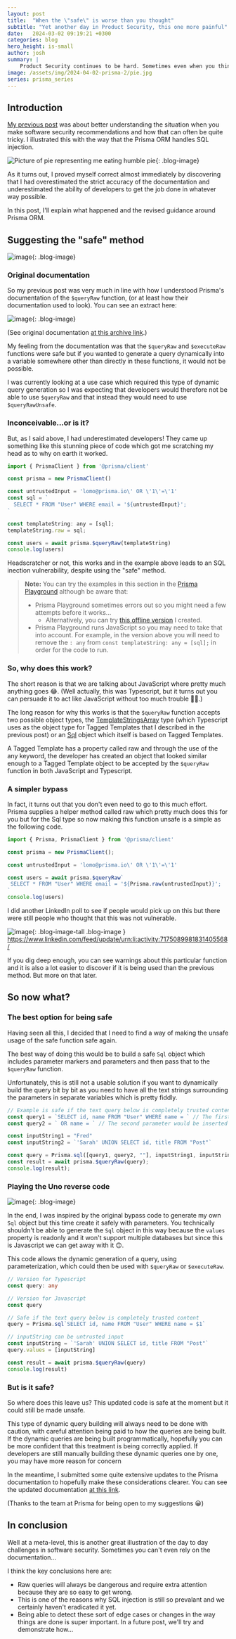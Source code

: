 ```yaml
---
layout: post
title:  "When the \"safe\" is worse than you thought"
subtitle: "Yet another day in Product Security, this one more painful"
date:   2024-03-02 09:19:21 +0300
categories: blog
hero_height: is-small
author: josh
summary: |
    Product Security continues to be hard. Sometimes even when you think you have the solution, reality bites back. In this post I will take you through how I had to eat humble pie after my previous blog post.
image: /assets/img/2024-04-02-prisma-2/pie.jpg
series: prisma_series
---
```


## Introduction

[My previous post](/blog/2024/02/20/when-the-safe-is-bad-and-the-unsafe-is-safe.html) was about better understanding the situation when you make software security recommendations and how that can often be quite tricky. I illustrated this with the way that the Prisma ORM handles SQL injection.

![Picture of pie representing me eating humble pie](/assets/img/2024-04-02-prisma-2/pie.jpg){: .blog-image}

As it turns out, I proved myself correct almost immediately by discovering that I had overestimated the strict accuracy of the documentation and underestimated the ability of developers to get the job done in whatever way possible.

In this post, I'll explain what happened and the revised guidance around Prisma ORM.

## Suggesting the "safe" method

![image](/assets/img/2024-04-02-prisma-2/inconceivable.png){: .blog-image}

### Original documentation

So my previous post was very much in line with how I understood Prisma's documentation of the `$queryRaw` function, (or at least how their documentation used to look). You can see an extract here:

![image](/assets/img/2024-04-02-prisma-2/docs-extract.png){: .blog-image}

(See original documentation [at this archive link](https://web.archive.org/web/20240229151956/https://www.prisma.io/docs/orm/prisma-client/queries/raw-database-access/raw-queries#raw-queries-with-relational-databases).)

My feeling from the documentation was that the `$queryRaw` and `$executeRaw` functions were safe but if you wanted to generate a query dynamically into a variable somewhere other than directly in these functions, it would not be possible.

I was currently looking at a use case which required this type of dynamic query generation so I was expecting that developers would therefore not be able to use `$queryRaw` and that instead they would need to use `$queryRawUnsafe`.

### Inconceivable...or is it?

But, as I said above, I had underestimated developers! They came up something like this stunning piece of code which got me scratching my head as to why on earth it worked.

```js
import { PrismaClient } from '@prisma/client'

const prisma = new PrismaClient()

const untrustedInput = 'lomo@prisma.io\' OR \'1\'=\'1'
const sql = `
  SELECT * FROM "User" WHERE email = '${untrustedInput}';
`

const templateString: any = [sql];
templateString.raw = sql;

const users = await prisma.$queryRaw(templateString)
console.log(users)
```

Headscratcher or not, this works and in the example above leads to an SQL inection vulnerability, despite using the "safe" method.

> **Note:** You can try the examples in this section in the [Prisma Playground](https://playground.prisma.io/examples/advanced/raw-queries/with-argument) although be aware that:
>
> - Prisma Playground sometimes errors out so you might need a few attempts before it works...
>   - Alternatively, you can try [this offline version](https://github.com/BounceSecurity/prisma-playground-simulator) I created.
> - Prisma Playground runs JavaScript so you may need to take that into account. For example, in the version above you will need to remove the `: any` from `const templateString: any = [sql];` in order for the code to run.

### So, why does this work?

The short reason is that we are talking about JavaScript where pretty much anything goes 😂. (Well actually, this was Typescript, but it turns out you can persuade it to act like JavaScript without too much trouble 🤦‍♂️.)

The long reason for why this works is that the `$queryRaw` function accepts two possible object types, the [TemplateStringsArray](https://microsoft.github.io/PowerBI-JavaScript/interfaces/_node_modules_typedoc_node_modules_typescript_lib_lib_es5_d_.templatestringsarray.html) type (which Typescript uses as the object type for Tagged Templates that I described in the previous post) or an [Sql](https://github.com/blakeembrey/sql-template-tag) object which itself is based on Tagged Templates.

A Tagged Template has a property called raw and through the use of the any keyword, the developer has created an object that looked similar enough to a Tagged Template object to be accepted by the `$queryRaw` function in both JavaScript and Typescript.

### A simpler bypass

In fact, it turns out that you don't even need to go to this much effort. Prisma supplies a helper method called raw which pretty much does this for you but for the Sql type so now making this function unsafe is a simple as the following code.

```ts
import { Prisma, PrismaClient } from '@prisma/client'

const prisma = new PrismaClient();

const untrustedInput = 'lomo@prisma.io\' OR \'1\'=\'1'

const users = await prisma.$queryRaw`
 SELECT * FROM "User" WHERE email = '${Prisma.raw(untrustedInput)}';
`
console.log(users)
```

I did another LinkedIn poll to see if people would pick up on this but there were still people who thought that this was not vulnerable.

![image](/assets/img/2024-04-02-prisma-2/linkedinpoll.png){: .blog-image-tall .blog-image }
<https://www.linkedin.com/feed/update/urn:li:activity:7175089981831405568/>

If you dig deep enough, you can see warnings about this particular function and it is also a lot easier to discover if it is being used than the previous method. But more on that later.

## So now what?

### The best option for being safe

Having seen all this, I decided that I need to find a way of making the unsafe usage of the safe function safe again.

The best way of doing this would be to build a safe `Sql` object which includes parameter markers and parameters and then pass that to the `$queryRaw` function.

Unfortunately, this is still not a usable solution if you want to dynamically build the query bit by bit as you need to have all the text strings surrounding the parameters in separate variables which is pretty fiddly.

```ts
// Example is safe if the text query below is completely trusted content
const query1 = `SELECT id, name FROM "User" WHERE name = ` // The first parameter would be inserted after this string
const query2 = ` OR name = ` // The second parameter would be inserted after this string

const inputString1 = "Fred"
const inputString2 = `'Sarah' UNION SELECT id, title FROM "Post"`

const query = Prisma.sql([query1, query2, ""], inputString1, inputString2)
const result = await prisma.$queryRaw(query);
console.log(result);
```

### Playing the Uno reverse code

![image](/assets/img/2024-04-02-prisma-2/unoreverse.png){: .blog-image}

In the end, I was inspired by the original bypass code to generate my own `Sql` object but this time create it safely with parameters. You technically shouldn't be able to generate the `Sql` object in this way because the `values` property is readonly and it won't support multiple databases but since this is Javascript we can get away with it 🙃.

This code allows the dynamic generation of a query, using parameterization, which could then be used with `$queryRaw` or `$executeRaw`.

```ts
// Version for Typescript
const query: any

// Version for Javascript
const query

// Safe if the text query below is completely trusted content
query = Prisma.sql`SELECT id, name FROM "User" WHERE name = $1`

// inputString can be untrusted input
const inputString = `'Sarah' UNION SELECT id, title FROM "Post"`
query.values = [inputString]

const result = await prisma.$queryRaw(query)
console.log(result)
```

### But is it safe?

So where does this leave us? This updated code is safe at the moment but it could still be made unsafe.

This type of dynamic query building will always need to be done with caution, with careful attention being paid to how the queries are being built. If the dynamic queries are being built programmatically, hopefully you can be more confident that this treatment is being correctly applied. If developers are still manually building these dynamic queries one by one, you may have more reason for concern

In the meantime, I submitted some quite extensive updates to the Prisma documentation to hopefully make these considerations clearer. You can see the updated documentation [at this link](https://www.prisma.io/docs/orm/prisma-client/queries/raw-database-access/raw-queries#sql-injection-prevention).

(Thanks to the team at Prisma for being open to my suggestions 😀)

## In conclusion

Well at a meta-level, this is another great illustration of the day to day challenges in software security. Sometimes you can't even rely on the documentation...

I think the key conclusions here are:

- Raw queries will always be dangerous and require extra attention because they are so easy to get wrong.
- This is one of the reasons why SQL injection is still so prevalant and we certainly haven't eradicated it yet.
- Being able to detect these sort of edge cases or changes in the way things are done is super important. In a future post, we'll try and demonstrate how...





